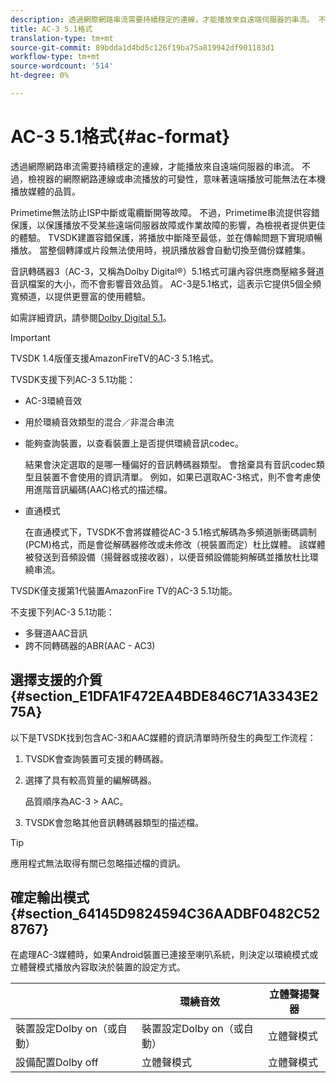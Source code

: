 ```yaml
---
description: 透過網際網路串流需要持續穩定的連線，才能播放來自遠端伺服器的串流。 不過，檢視器的網際網路連線或串流播放的可變性，意味著遠端播放可能無法在本機播放媒體的品質。
title: AC-3 5.1格式
translation-type: tm+mt
source-git-commit: 89bdda1d4bd5c126f19ba75a819942df901183d1
workflow-type: tm+mt
source-wordcount: '514'
ht-degree: 0%

---
```



# AC-3 5.1格式{#ac-format}

透過網際網路串流需要持續穩定的連線，才能播放來自遠端伺服器的串流。 不過，檢視器的網際網路連線或串流播放的可變性，意味著遠端播放可能無法在本機播放媒體的品質。

Primetime無法防止ISP中斷或電纜斷開等故障。 不過，Primetime串流提供容錯保護，以保護播放不受某些遠端伺服器故障或作業故障的影響，為檢視者提供更佳的體驗。 TVSDK建置容錯保護，將播放中斷降至最低，並在傳輸問題下實現順暢播放。 當整個轉譯或片段無法使用時，視訊播放器會自動切換至備份媒體集。

音訊轉碼器3（AC-3，又稱為Dolby Digital®）5.1格式可讓內容供應商壓縮多聲道音訊檔案的大小，而不會影響音效品質。 AC-3是5.1格式，這表示它提供5個全頻寬頻道，以提供更豐富的使用體驗。

如需詳細資訊，請參閱[Dolby Digital 5.1](https://www.dolby.com/us/en/technologies/dolby-digital.html)。

>[!IMPORTANT]
>
>TVSDK 1.4版僅支援AmazonFireTV的AC-3 5.1格式。

TVSDK支援下列AC-3 5.1功能：

* AC-3環繞音效
* 用於環繞音效類型的混合／非混合串流
* 能夠查詢裝置，以查看裝置上是否提供環繞音訊codec。

   結果會決定選取的是哪一種偏好的音訊轉碼器類型。 會捨棄具有音訊codec類型且裝置不會使用的資訊清單。 例如，如果已選取AC-3格式，則不會考慮使用進階音訊編碼(AAC)格式的描述檔。
* 直通模式

   在直通模式下，TVSDK不會將媒體從AC-3 5.1格式解碼為多頻道脈衝碼調制(PCM)格式，而是會從解碼器修改或未修改（視裝置而定）杜比媒體。 該媒體被發送到音頻設備（揚聲器或接收器），以便音頻設備能夠解碼並播放杜比環繞串流。

TVSDK僅支援第1代裝置AmazonFire TV的AC-3 5.1功能。

不支援下列AC-3 5.1功能：

* 多聲道AAC音訊
* 跨不同轉碼器的ABR(AAC - AC3)

## 選擇支援的介質{#section_E1DFA1F472EA4BDE846C71A3343E275A}

以下是TVSDK找到包含AC-3和AAC媒體的資訊清單時所發生的典型工作流程：

1. TVSDK會查詢裝置可支援的轉碼器。
1. 選擇了具有較高質量的編解碼器。

   品質順序為AC-3 > AAC。
1. TVSDK會忽略其他音訊轉碼器類型的描述檔。

>[!TIP]
>
>應用程式無法取得有關已忽略描述檔的資訊。

## 確定輸出模式{#section_64145D9824594C36AADBF0482C528767}

在處理AC-3媒體時，如果Android裝置已連接至喇叭系統，則決定以環繞模式或立體聲模式播放內容取決於裝置的設定方式。

|  | 環繞音效 | 立體聲揚聲器 |
|---|---|---|
| 裝置設定Dolby on（或自動） | 裝置設定Dolby on（或自動） | 立體聲模式 |
| 設備配置Dolby off | 立體聲模式 | 立體聲模式 |

